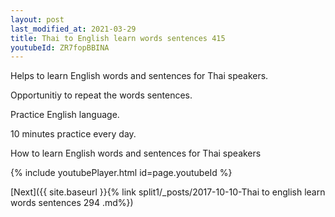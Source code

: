 ```yaml
---
layout: post
last_modified_at: 2021-03-29
title: Thai to English learn words sentences 415 
youtubeId: ZR7fopBBINA
---
```

 
 
Helps to learn English words and sentences for Thai speakers.

Opportunitiy to repeat the words sentences. 

Practice English language. 
 
10 minutes practice every day. 
 
How to learn English words and sentences for Thai speakers 
 
{% include youtubePlayer.html id=page.youtubeId %}
 
 
[Next]({{ site.baseurl }}{% link  split1/_posts/2017-10-10-Thai to english learn words sentences 294 .md%})
 
